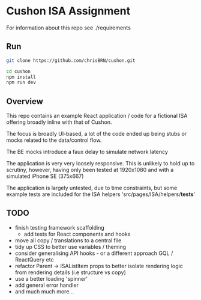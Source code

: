 # Cushon ISA Assignment

For information about this repo see ./requirements

## Run

```bash
git clone https://github.com/chrisBRN/cushon.git

cd cushon
npm install
npm run dev
```

## Overview
This repo contains an example React application / code for a fictional ISA offering broadly inline with that of Cushon.

The focus is broadly UI-based, a lot of the code ended up being stubs or mocks related to the data/control flow.

The BE mocks introduce a faux delay to simulate network latency

The application is very very loosely responsive. 
This is unlikely to hold up to scrutiny, however, having only been tested at 1920x1080 and with a simulated iPhone SE (375x667) 

The application is largely untested, due to time constraints, but some example tests are included for the ISA helpers 'src/pages/ISA/helpers/__tests__'

## TODO
- finish testing framework scaffolding
  - add tests for React components and hooks
- move all copy / translations to a central file
- tidy up CSS to better use variables / theming
- consider generalising API hooks - or a different approach GQL / ReactQuery etc
- refactor Parent -> ISAListItem props to better isolate rendering logic from rendering details (i.e structure vs copy)
- use a better loading 'spinner'
- add general error handler
- and much much more...
